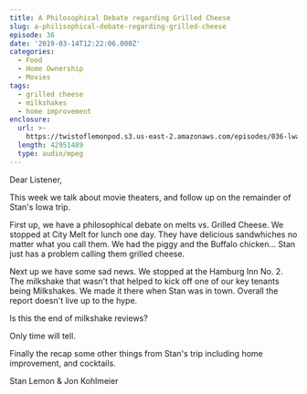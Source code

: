 ```yaml
---
title: A Philosophical​ Debate regarding Grilled Cheese
slug: a-philisophical-debate-regarding-grilled-cheese
episode: 36
date: '2019-03-14T12:22:06.000Z'
categories:
  - Food
  - Home Ownership
  - Movies
tags:
  - grilled cheese
  - milkshakes
  - home improvement
enclosure:
  url: >-
    https://twistoflemonpod.s3.us-east-2.amazonaws.com/episodes/036-lwatol-20190314.mp3
  length: 42951489
  type: audio/mpeg
---
```


Dear Listener,

This week we talk about movie theaters, and follow up on the remainder of Stan's Iowa trip.

First up, we have a philosophical debate on melts vs. Grilled Cheese. We stopped at City Melt for lunch one day. They have delicious sandwhiches no matter what you call them. We had the piggy and the Buffalo chicken… Stan just has a problem calling them grilled cheese.

Next up we have some sad news. We stopped at the Hamburg Inn No. 2. The milkshake that wasn't that helped to kick off one of our key tenants being Milkshakes. We made it there when Stan was in town. Overall the report doesn't live up to the hype.

Is this the end of milkshake reviews?

Only time will tell.

Finally the recap some other things from Stan's trip including home improvement, and cocktails.

Stan Lemon & Jon Kohlmeier

